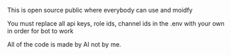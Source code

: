 
This is open source public where everybody can use and moidfy

You must replace all api keys, role ids, channel ids in the .env with your own in order for bot to work

All of the code is made by AI not by me.
